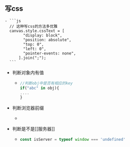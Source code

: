 ## 写css
	- ```js
	  // 这种写css的方法多优雅
	  canvas.style.cssText = [
	        "display: block",
	        "position: absolute",
	        "top: 0",
	        "left: 0",
	        "pointer-events: none",
	      ].join(";");
	  ```
- 判断对象内有值
	- ```js
	  //判断obj中是否有相应的key
	  if("abc" in obj){
	  ....
	  }
	  ```
- 判断浏览器前缀
	- ```js
	  ```
- 判断是不是[[服务器]]
	- ```js
	  const isServer = typeof window === 'undefined'
	  ```